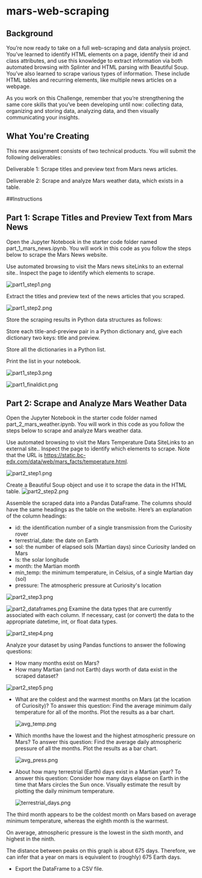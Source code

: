 # mars-web-scraping
## Background
You’re now ready to take on a full web-scraping and data analysis project. You’ve learned to identify HTML elements on a page, identify their id and class attributes, and use this knowledge to extract information via both automated browsing with Splinter and HTML parsing with Beautiful Soup. You’ve also learned to scrape various types of information. These include HTML tables and recurring elements, like multiple news articles on a webpage.

As you work on this Challenge, remember that you’re strengthening the same core skills that you’ve been developing until now: collecting data, organizing and storing data, analyzing data, and then visually communicating your insights.

## What You're Creating
This new assignment consists of two technical products. You will submit the following deliverables:

Deliverable 1: Scrape titles and preview text from Mars news articles.

Deliverable 2: Scrape and analyze Mars weather data, which exists in a table.


##Instructions

## Part 1: Scrape Titles and Preview Text from Mars News
Open the Jupyter Notebook in the starter code folder named part_1_mars_news.ipynb. You will work in this code as you follow the steps below to scrape the Mars News website.

Use automated browsing to visit the Mars news siteLinks to an external site.. Inspect the page to identify which elements to scrape.

![part1_step1.png](https://github.com/tgrishanina/mars-web-scraping/blob/main/outputs/part1_step1.png)

Extract the titles and preview text of the news articles that you scraped. 

![part1_step2.png](https://github.com/tgrishanina/mars-web-scraping/blob/main/outputs/part1_step2.png)

Store the scraping results in Python data structures as follows:

Store each title-and-preview pair in a Python dictionary and, give each dictionary two keys: title and preview. 

Store all the dictionaries in a Python list.

Print the list in your notebook.

![part1_step3.png](https://github.com/tgrishanina/mars-web-scraping/blob/main/outputs/part1_step3.png)

![part1_finaldict.png](https://github.com/tgrishanina/mars-web-scraping/blob/main/outputs/part1_finaldict.png)


## Part 2: Scrape and Analyze Mars Weather Data

Open the Jupyter Notebook in the starter code folder named part_2_mars_weather.ipynb. You will work in this code as you follow the steps below to scrape and analyze Mars weather data.

Use automated browsing to visit the Mars Temperature Data SiteLinks to an external site.. Inspect the page to identify which elements to scrape. Note that the URL is https://static.bc-edx.com/data/web/mars_facts/temperature.html.

![part2_step1.png](https://github.com/tgrishanina/mars-web-scraping/blob/main/outputs/part2_step1.png)

Create a Beautiful Soup object and use it to scrape the data in the HTML table. 
![part2_step2.png](https://github.com/tgrishanina/mars-web-scraping/blob/main/outputs/part2_step2.png)

Assemble the scraped data into a Pandas DataFrame. The columns should have the same headings as the table on the website. Here’s an explanation of the column headings:

- id: the identification number of a single transmission from the Curiosity rover
- terrestrial_date: the date on Earth
- sol: the number of elapsed sols (Martian days) since Curiosity landed on Mars
- ls: the solar longitude
- month: the Martian month
- min_temp: the minimum temperature, in Celsius, of a single Martian day (sol)
- pressure: The atmospheric pressure at Curiosity's location

![part2_step3.png](https://github.com/tgrishanina/mars-web-scraping/blob/main/outputs/part2_step3.png)

![part2_dataframes.png](https://github.com/tgrishanina/mars-web-scraping/blob/main/outputs/part2_dataframes.png)
Examine the data types that are currently associated with each column. If necessary, cast (or convert) the data to the appropriate datetime, int, or float data types.

![part2_step4.png](https://github.com/tgrishanina/mars-web-scraping/blob/main/outputs/part2_step4.png)

Analyze your dataset by using Pandas functions to answer the following questions:

- How many months exist on Mars?
- How many Martian (and not Earth) days worth of data exist in the scraped dataset?

![part2_step5.png](https://github.com/tgrishanina/mars-web-scraping/blob/main/outputs/part2_step5.png)

- What are the coldest and the warmest months on Mars (at the location of Curiosity)? To answer this question:
    Find the average minimum daily temperature for all of the months.
    Plot the results as a bar chart.
    
    ![avg_temp.png](https://github.com/tgrishanina/mars-web-scraping/blob/main/outputs/avg_temp.png)
    
- Which months have the lowest and the highest atmospheric pressure on Mars? To answer this question:
    Find the average daily atmospheric pressure of all the months.
    Plot the results as a bar chart.
    
    ![avg_press.png](https://github.com/tgrishanina/mars-web-scraping/blob/main/outputs/avg_press.png)
    
- About how many terrestrial (Earth) days exist in a Martian year? To answer this question:
    Consider how many days elapse on Earth in the time that Mars circles the Sun once.
    Visually estimate the result by plotting the daily minimum temperature.
    
    ![terrestrial_days.png](https://github.com/tgrishanina/mars-web-scraping/blob/main/outputs/terrestrial_days.png)
    
The third month appears to be the coldest month on Mars based on average minimum temperature, whereas the eighth month is the warmest. 

On average, atmospheric pressure is the lowest in the sixth month, and highest in the ninth.

The distance between peaks on this graph is about 675 days. Therefore, we can infer that a year on mars is equivalent to (roughly) 675 Earth days.

- Export the DataFrame to a CSV file.
